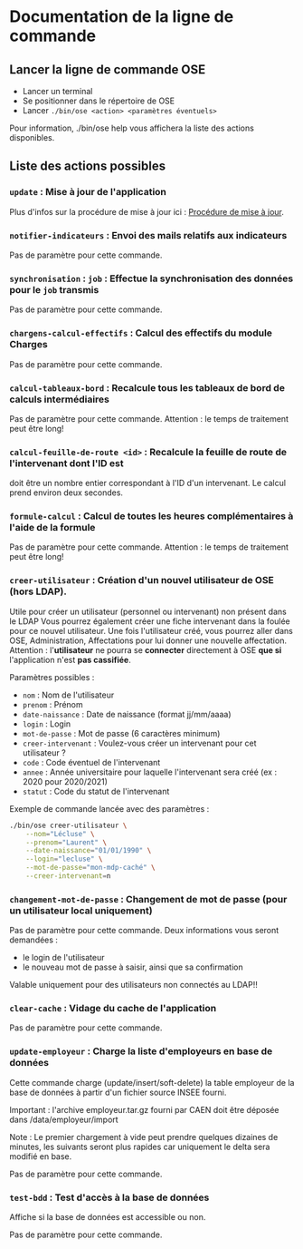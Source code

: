# Documentation de la ligne de commande

## Lancer la ligne de commande OSE

* Lancer un terminal
* Se positionner dans le répertoire de OSE
* Lancer ```./bin/ose <action> <paramètres éventuels>```

Pour information, ./bin/ose help vous affichera la liste des actions disponibles.

## Liste des actions possibles

### ```update``` : Mise à jour de l'application

Plus d'infos sur la procédure de mise à jour ici :
[Procédure de mise à jour](../UPDATE.md).

### ```notifier-indicateurs``` : Envoi des mails relatifs aux indicateurs

Pas de paramètre pour cette commande.

### ```synchronisation``` : ```job``` : Effectue la synchronisation des données pour le ```job``` transmis

Pas de paramètre pour cette commande.

### ```chargens-calcul-effectifs``` : Calcul des effectifs du module Charges

Pas de paramètre pour cette commande.

### ```calcul-tableaux-bord``` : Recalcule tous les tableaux de bord de calculs intermédiaires

Pas de paramètre pour cette commande.
Attention : le temps de traitement peut être long!

### ```calcul-feuille-de-route <id>``` : Recalcule la feuille de route de l'intervenant dont l'ID est <id>

<id> doit être un nombre entier correspondant à l'ID d'un intervenant.
Le calcul prend environ deux secondes.


### ```formule-calcul``` : Calcul de toutes les heures complémentaires à l'aide de la formule

Pas de paramètre pour cette commande.
Attention : le temps de traitement peut être long!

### ```creer-utilisateur``` : Création d'un nouvel utilisateur de OSE (hors LDAP).

Utile pour créer un utilisateur (personnel ou intervenant) non présent dans le LDAP
Vous pourrez également créer une fiche intervenant dans la foulée pour ce nouvel utilisateur.
Une fois l'utilisateur créé, vous pourrez aller dans OSE, Administration, Affectations pour lui donner une nouvelle affectation.
Attention : l'**utilisateur** ne pourra se **connecter** directement à OSE **que si** l'application n'est **pas cassifiée**.

Paramètres possibles :
* ```nom``` : Nom de l\'utilisateur
* ```prenom``` : Prénom
* ```date-naissance``` : Date de naissance (format jj/mm/aaaa)
* ```login``` : Login
* ```mot-de-passe``` : Mot de passe (6 caractères minimum)
* ```creer-intervenant``` : Voulez-vous créer un intervenant pour cet utilisateur ?
* ```code``` : Code éventuel de l'intervenant
* ```annee``` : Année universitaire pour laquelle l'intervenant sera créé (ex : 2020 pour 2020/2021)
* ```statut``` : Code du statut de l'intervenant


Exemple de commande lancée avec des paramètres :
```bash
./bin/ose creer-utilisateur \
    --nom="Lécluse" \
    --prenom="Laurent" \
    --date-naissance="01/01/1990" \
    --login="lecluse" \
    --mot-de-passe="mon-mdp-caché" \
    --creer-intervenant=n
```

### ```changement-mot-de-passe``` : Changement de mot de passe (pour un utilisateur local uniquement)

Pas de paramètre pour cette commande.
Deux informations vous seront demandées :
* le login de l'utilisateur
* le nouveau mot de passe à saisir, ainsi que sa confirmation

Valable uniquement pour des utilisateurs non connectés au LDAP!!

### ```clear-cache``` : Vidage du cache de l'application

Pas de paramètre pour cette commande.

### ```update-employeur``` : Charge la liste d'employeurs en base de données 

Cette commande charge (update/insert/soft-delete) la table employeur de la base de données à partir d'un fichier source INSEE fourni.

Important : l'archive employeur.tar.gz fourni par CAEN doit être déposée dans /data/employeur/import

Note : Le premier chargement à vide peut prendre quelques dizaines de minutes, les suivants seront plus rapides car uniquement le delta sera modifié en base.

Pas de paramètre pour cette commande.

### ```test-bdd``` : Test d'accès à la base de données

Affiche si la base de données est accessible ou non.

Pas de paramètre pour cette commande.
